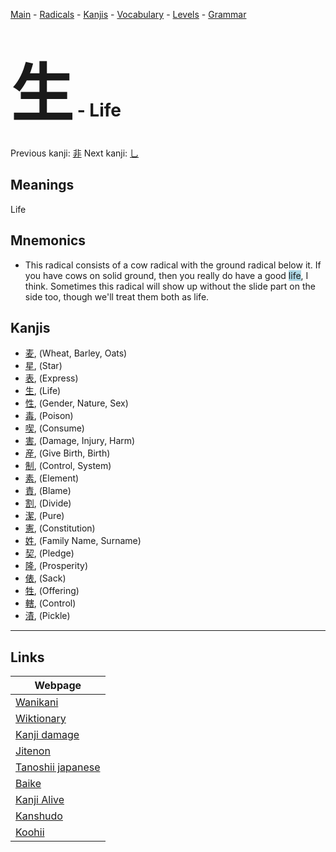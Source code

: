 <style> bigfont {font-size: 100px}</style>
[Main](../README.md) -
[Radicals](../radicals.md) -
[Kanjis](../kanjis.md) -
[Vocabulary](../vocabulary.md) -
[Levels](../levels.md) -
[Grammar](../grammar.md)
# <bigfont> 生</bigfont> - Life 

Previous kanji: [非](非.md) Next kanji: [乚](乚.md) 

## Meanings
 Life
## Mnemonics
 * This radical consists of a cow radical with the ground radical below it. If you have cows on solid ground, then you really do have a good <span style="background-color:#ADD8E6"> life</span>, I think. Sometimes this radical will show up without the slide part on the side too, though we'll treat them both as life.


## Kanjis
 * [麦](../kanjis/麦.md), (Wheat, Barley, Oats)
* [星](../kanjis/星.md), (Star)
* [表](../kanjis/表.md), (Express)
* [生](../kanjis/生.md), (Life)
* [性](../kanjis/性.md), (Gender, Nature, Sex)
* [毒](../kanjis/毒.md), (Poison)
* [喫](../kanjis/喫.md), (Consume)
* [害](../kanjis/害.md), (Damage, Injury, Harm)
* [産](../kanjis/産.md), (Give Birth, Birth)
* [制](../kanjis/制.md), (Control, System)
* [素](../kanjis/素.md), (Element)
* [責](../kanjis/責.md), (Blame)
* [割](../kanjis/割.md), (Divide)
* [潔](../kanjis/潔.md), (Pure)
* [憲](../kanjis/憲.md), (Constitution)
* [姓](../kanjis/姓.md), (Family Name, Surname)
* [契](../kanjis/契.md), (Pledge)
* [隆](../kanjis/隆.md), (Prosperity)
* [俵](../kanjis/俵.md), (Sack)
* [牲](../kanjis/牲.md), (Offering)
* [轄](../kanjis/轄.md), (Control)
* [漬](../kanjis/漬.md), (Pickle)



---

## Links 

| Webpage |
| --- |
| [Wanikani          ](https://www.wanikani.com/kanji/生) |
| [Wiktionary        ](https://en.wiktionary.org/wiki/生) |
| [Kanji damage      ](http://www.kanjidamage.com/kanji/search?utf8=✓&q=生) |
| [Jitenon           ](https://jitenon.com/kanji/生) |
| [Tanoshii japanese ](https://www.tanoshiijapanese.com/dictionary/kanji.cfm?k=生) |
| [Baike             ](https://baike.baidu.com/item/生) |
| [Kanji Alive       ](https://app.kanjialive.com/生) |
| [Kanshudo          ](https://www.kanshudo.com/searchmn?q=生) |
| [Koohii            ](https://kanji.koohii.com/study/kanji/生) |
